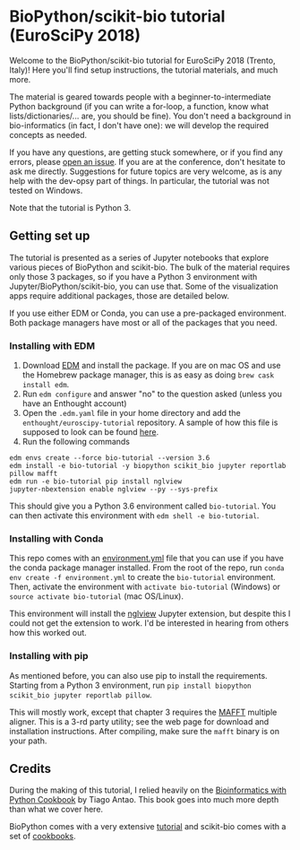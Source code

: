 BioPython/scikit-bio tutorial (EuroSciPy 2018)
==============================================

Welcome to the BioPython/scikit-bio tutorial for EuroSciPy 2018 (Trento,
Italy)! Here you'll find setup instructions, the tutorial materials, and much
more.

The material is geared towards people with a beginner-to-intermediate Python background (if you can write a for-loop, a function, know what lists/dictionaries/... are, you should be fine). You don't need a background in bio-informatics (in fact, I don't have one): we will develop the required concepts as needed.

If you have any questions, are getting stuck somewhere, or if you find any
errors, please [open an
issue](https://github.com/jvkersch/bio-tutorial/issues). If you are at the
conference, don't hesitate to ask me directly. Suggestions for future topics
are very welcome, as is any help with the dev-opsy part of things. In particular, the tutorial was not tested on Windows.

Note that the tutorial is Python 3.

Getting set up
--------------

The tutorial is presented as a series of Jupyter notebooks that explore various
pieces of BioPython and scikit-bio. The bulk of the material requires only
those 3 packages, so if you have a Python 3 environment with
Jupyter/BioPython/scikit-bio, you can use that. Some of the visualization apps
require additional packages, those are detailed below.

If you use either EDM or Conda, you can use a pre-packaged environment. Both
package managers have most or all of the packages that you need.

### Installing with EDM

1. Download [EDM](https://www.enthought.com/product/enthought-deployment-manager/) and install the package. If you are on mac OS and use the Homebrew package manager, this is as easy as doing `brew cask install edm`.
2. Run `edm configure` and answer "no" to the question asked (unless you have an Enthought account)
3. Open the `.edm.yaml` file in your home directory and add the `enthought/euroscipy-tutorial` repository. A sample of how this file is supposed to look can be found [here](deploy/edm.yaml).
4. Run the following commands

```
edm envs create --force bio-tutorial --version 3.6
edm install -e bio-tutorial -y biopython scikit_bio jupyter reportlab pillow mafft
edm run -e bio-tutorial pip install nglview
jupyter-nbextension enable nglview --py --sys-prefix
```

This should give you a Python 3.6 environment called `bio-tutorial`. You can then activate this environment with `edm shell -e bio-tutorial`.

### Installing with Conda

This repo comes with an [environment.yml](environment.yml) file that you can use if you have the conda package manager installed. From the root of the repo, run `conda env create -f environment.yml` to create the `bio-tutorial` environment. Then, activate the environment with `activate bio-tutorial` (Windows) or `source activate bio-tutorial` (mac OS/Linux).

This environment will install the [nglview](https://github.com/arose/nglview) Jupyter extension, but despite this I could not get the extension to work. I'd be interested in hearing from others how this worked out.

### Installing with pip

As mentioned before, you can also use pip to install the requirements. Starting from a Python 3 environment, run `pip install biopython scikit_bio jupyter reportlab pillow`.

 This will mostly work, except that chapter 3 requires the [MAFFT](https://mafft.cbrc.jp/alignment/software/) multiple aligner. This is a 3-rd party utility; see the web page for download and installation instructions. After compiling, make sure the `mafft` binary is on your path. 

Credits
-------

During the making of this tutorial, I relied heavily on the [Bioinformatics with Python Cookbook](https://www.packtpub.com/application-development/bioinformatics-python-cookbook) by Tiago Antao. This book goes into much more depth than what we cover here.

BioPython comes with a very extensive [tutorial](http://biopython.org/DIST/docs/tutorial/Tutorial.html) and scikit-bio comes with a set of [cookbooks](http://nbviewer.jupyter.org/github/biocore/scikit-bio-cookbook/blob/master/Index.ipynb).